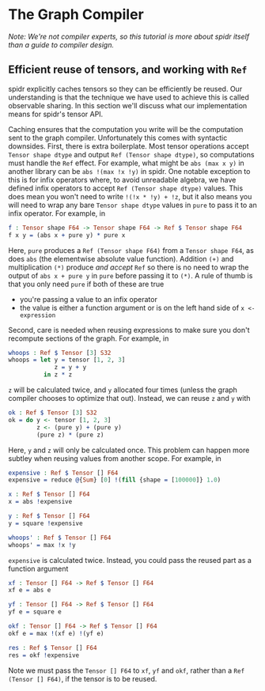 <!--
Copyright 2023 Joel Berkeley

Licensed under the Apache License, Version 2.0 (the "License");
you may not use this file except in compliance with the License.
You may obtain a copy of the License at

    http://www.apache.org/licenses/LICENSE-2.0

Unless required by applicable law or agreed to in writing, software
distributed under the License is distributed on an "AS IS" BASIS,
WITHOUT WARRANTIES OR CONDITIONS OF ANY KIND, either express or implied.
See the License for the specific language governing permissions and
limitations under the License.
-->
# The Graph Compiler

_Note: We're not compiler experts, so this tutorial is more about spidr itself than a guide to compiler design._

## Efficient reuse of tensors, and working with `Ref`

spidr explicitly caches tensors so they can be efficiently be reused. Our understanding is that the technique we have used to achieve this is called observable sharing. In this section we'll discuss what our implementation means for spidr's tensor API.

Caching ensures that the computation you write will be the computation sent to the graph compiler. Unfortunately this comes with syntactic downsides. First, there is extra boilerplate. Most tensor operations accept `Tensor shape dtype` and output `Ref (Tensor shape dtype)`, so computations must handle the `Ref` effect. For example, what might be `abs (max x y)` in another library can be `abs !(max !x !y)` in spidr. One notable exception to this is for infix operators where, to avoid unreadable algebra, we have defined infix operators to accept `Ref (Tensor shape dtype)` values. This does mean you won't need to write `!(!x * !y) + !z`, but it also means you will need to wrap any bare `Tensor shape dtype` values in `pure` to pass it to an infix operator. For example, in
<!-- idris
import Literal
import Tensor
-->
```idris
f : Tensor shape F64 -> Tensor shape F64 -> Ref $ Tensor shape F64
f x y = (abs x + pure y) * pure x
```
Here, `pure` produces a `Ref (Tensor shape F64)` from a `Tensor shape F64`, as does `abs` (the elementwise absolute value function). Addition `(+)` and multiplication `(*)` produce _and accept_ `Ref` so there is no need to wrap the output of `abs x + pure y` in `pure` before passing it to `(*)`. A rule of thumb is that you only need `pure` if both of these are true

* you're passing a value to an infix operator
* the value is either a function argument or is on the left hand side of `x <- expression`

Second, care is needed when reusing expressions to make sure you don't recompute sections of the graph. For example, in
```idris
whoops : Ref $ Tensor [3] S32
whoops = let y = tensor [1, 2, 3]
             z = y + y
          in z * z
```
`z` will be calculated twice, and `y` allocated four times (unless the graph compiler chooses to optimize that out). Instead, we can reuse `z` and `y` with
```idris
ok : Ref $ Tensor [3] S32
ok = do y <- tensor [1, 2, 3]
        z <- (pure y) + (pure y)
        (pure z) * (pure z)
```
Here, `y` and `z` will only be calculated once. This problem can happen more subtley when reusing values from another scope. For example, in
```idris
expensive : Ref $ Tensor [] F64
expensive = reduce @{Sum} [0] !(fill {shape = [100000]} 1.0)

x : Ref $ Tensor [] F64
x = abs !expensive

y : Ref $ Tensor [] F64
y = square !expensive

whoops' : Ref $ Tensor [] F64
whoops' = max !x !y
```
`expensive` is calculated twice. Instead, you could pass the reused part as a function argument
```idris
xf : Tensor [] F64 -> Ref $ Tensor [] F64
xf e = abs e

yf : Tensor [] F64 -> Ref $ Tensor [] F64
yf e = square e

okf : Tensor [] F64 -> Ref $ Tensor [] F64
okf e = max !(xf e) !(yf e)

res : Ref $ Tensor [] F64
res = okf !expensive
```
Note we must pass the `Tensor [] F64` to `xf`, `yf` and `okf`, rather than a `Ref (Tensor [] F64)`, if the tensor is to be reused.

